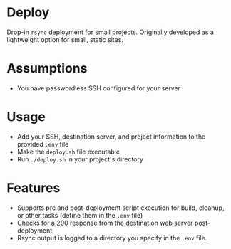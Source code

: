 # Deploy
Drop-in `rsync` deployment for small projects. Originally developed as a lightweight option for small, static sites.

# Assumptions
- You have passwordless SSH configured for your server

# Usage 
- Add your SSH, destination server, and project information to the provided `.env` file
- Make the `deploy.sh` file executable
- Run `./deploy.sh` in your project's directory

# Features
- Supports pre and post-deployment script execution for build, cleanup, or other tasks (define them in the `.env` file)
- Checks for a 200 response from the destination web server post-deployment
- Rsync output is logged to a directory you specify in the `.env` file.